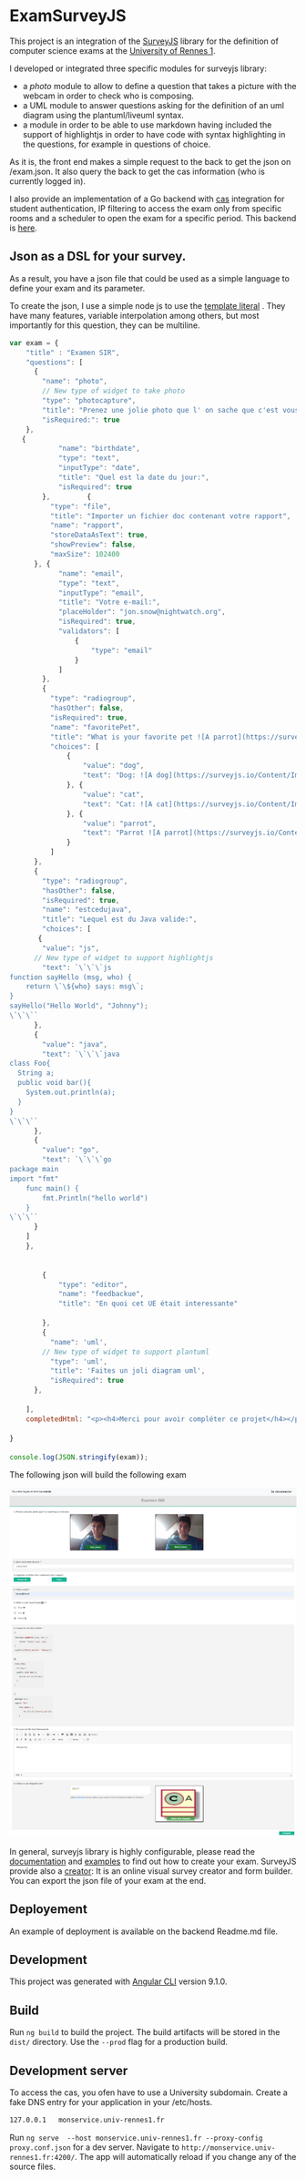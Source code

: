 # ExamSurveyJS

This project is an integration of the [SurveyJS](https://surveyjs.io/Overview/Library) library for the definition of computer science exams at the [University of Rennes 1](https://www.univ-rennes1.fr/).

I developed or integrated three specific modules for surveyjs library:

- a *photo* module to allow to define a question that takes a picture with the webcam in order to check who is composing.
- a UML module to answer questions asking for the definition of an uml diagram using the plantuml/liveuml syntax.
- a module in order to be able to use markdown having included the support of highlightjs in order to have code with syntax highlighting in the questions, for example in questions of choice.

As it is, the front end makes a simple request to the back to get the json on /exam.json. It also query the back to get the cas information (who is currently logged in). 

I also provide an implementation of a Go backend with [cas](https://apereo.github.io/cas/4.2.x/protocol/CAS-Protocol.html) integration for student authentication, IP filtering to access the exam only from specific  rooms and a scheduler to open the exam for a specific period. 
This backend is [here](https://github.com/barais/surveyjsbackend/). 

## Json as a DSL for your survey. 

As a result, you have a json file that could be used as a simple language to define your exam and its parameter.

To create the json, I use a simple node js to use the [template literal](https://developer.mozilla.org/en-US/docs/Web/JavaScript/Reference/template_strings) . They have many features, variable interpolation among others, but most importantly for this question, they can be multiline.

```js
var exam = {
    "title" : "Examen SIR",
    "questions": [
      {
        "name": "photo",
        // New type of widget to take photo
        "type": "photocapture",
        "title": "Prenez une jolie photo que l' on sache que c'est vous",
        "isRequired:": true
    },
   {
            "name": "birthdate",
            "type": "text",
            "inputType": "date",
            "title": "Quel est la date du jour:",
            "isRequired": true
        },         {
          "type": "file",
          "title": "Importer un fichier doc contenant votre rapport",
          "name": "rapport",
          "storeDataAsText": true,
          "showPreview": false,
          "maxSize": 102400
      }, {
            "name": "email",
            "type": "text",
            "inputType": "email",
            "title": "Votre e-mail:",
            "placeHolder": "jon.snow@nightwatch.org",
            "isRequired": true,
            "validators": [
                {
                    "type": "email"
                }
            ]
        },
        {
          "type": "radiogroup",
          "hasOther": false,
          "isRequired": true,
          "name": "favoritePet",
          "title": "What is your favorite pet ![A parrot](https://surveyjs.io/Content/Images/examples/markdown/image_16x16.svg =16x16) ?",
          "choices": [
              {
                  "value": "dog",
                  "text": "Dog: ![A dog](https://surveyjs.io/Content/Images/examples/markdown/dog.svg =14x14)"
              }, {
                  "value": "cat",
                  "text": "Cat: ![A cat](https://surveyjs.io/Content/Images/examples/markdown/cat.svg =14x14)"
              }, {
                  "value": "parrot",
                  "text": "Parrot ![A parrot](https://surveyjs.io/Content/Images/examples/markdown/parrot.svg =14x14)"
              }
          ]
      },
      {
        "type": "radiogroup",
        "hasOther": false,
        "isRequired": true,
        "name": "estcedujava",
        "title": "Lequel est du Java valide:",
        "choices": [
       {
        "value": "js",
      // New type of widget to support highlightjs
        "text": `\`\`\`js
function sayHello (msg, who) {
    return \`\${who} says: msg\`;
}
sayHello("Hello World", "Johnny");
\`\`\``
      },
      {
        "value": "java",
        "text": `\`\`\`java
class Foo{
  String a;
  public void bar(){
    System.out.println(a);
  }
}
\`\`\``
      },
      {
        "value": "go",
        "text": `\`\`\`go
package main
import "fmt"
    func main() {
        fmt.Println("hello world")
    }
\`\`\``
      }
    ]
    },


        {
            "type": "editor",
            "name": "feedbackue",
            "title": "En quoi cet UE était interessante"

        },
        {
          "name": 'uml',
        // New type of widget to support plantuml
          "type": 'uml',
          "title": 'Faites un joli diagram uml',
          "isRequired": true
      },

    ],
    completedHtml: "<p><h4>Merci pour avoir compléter ce projet</h4></p>"

}

console.log(JSON.stringify(exam));

```

The following json will build the following exam

![capture](doc/capture.png)


In general, surveyjs library is highly configurable, please read the [documentation](https://surveyjs.io/Documentation/Library) and [examples](https://surveyjs.io/Examples/Library) to find out how to create your exam. SurveyJS provide also a [creator](https://surveyjs.io/Overview/Survey-Creator): It is an online visual survey creator and form builder. You can export the json file of your exam at the end. 


## Deployement

An example of deployment is available on the backend Readme.md file.

## Development

This project was generated with [Angular CLI](https://github.com/angular/angular-cli) version 9.1.0.


## Build

Run `ng build` to build the project. The build artifacts will be stored in the `dist/` directory. Use the `--prod` flag for a production build.


## Development server


To access the cas, you ofen have to use a University subdomain. Create a fake DNS entry for your application in your /etc/hosts. 

```txt
127.0.0.1	monservice.univ-rennes1.fr
```

Run `ng serve  --host monservice.univ-rennes1.fr --proxy-config proxy.conf.json` for a dev server. Navigate to `http://monservice.univ-rennes1.fr:4200/`. The app will automatically reload if you change any of the source files.
